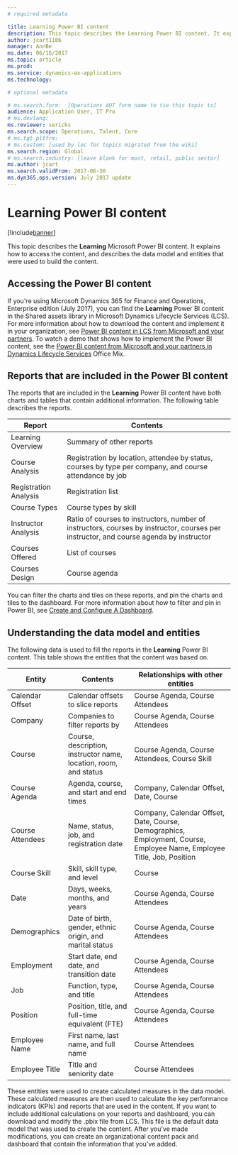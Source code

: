 ```yaml
---
# required metadata

title: Learning Power BI content
description: This topic describes the Learning Power BI content. It explains how to access the reports, and provides information about the data model and entities that were used to build the content.
author: jcart1106 
manager: AnnBe
ms.date: 06/16/2017
ms.topic: article
ms.prod: 
ms.service: dynamics-ax-applications
ms.technology: 

# optional metadata

# ms.search.form:  [Operations AOT form name to tie this topic to]
audience: Application User, IT Pro
# ms.devlang: 
ms.reviewer: sericks
ms.search.scope: Operations, Talent, Core
# ms.tgt_pltfrm: 
# ms.custom: [used by loc for topics migrated from the wiki]
ms.search.region: Global
# ms.search.industry: [leave blank for most, retail, public sector]
ms.author: jcart
ms.search.validFrom: 2017-06-30 
ms.dyn365.ops.version: July 2017 update 
---
```


# Learning Power BI content

[!include[banner](../includes/banner.md)]

This topic describes the **Learning** Microsoft Power BI content. It explains how to access the content, and describes the data model and entities that were used to build the content.

## Accessing the Power BI content

If you're using Microsoft Dynamics 365 for Finance and Operations, Enterprise edition (July 2017), you can find the **Learning** Power BI content in the Shared assets library in Microsoft Dynamics Lifecycle Services (LCS). For more information about how to download the content and implement it in your organization, see [Power BI content in LCS from Microsoft and your partners](power-bi-content-microsoft-partners.md). To watch a demo that shows how to implement the Power BI content, see the [Power BI content from Microsoft and your partners in Dynamics Lifecycle Services](https://mix.office.com/watch/9puyb1b2xs1w) Office Mix.

## Reports that are included in the Power BI content

The reports that are included in the **Learning** Power BI content have both charts and tables that contain additional information. The following table describes the reports.

| Report                | Contents |
|-----------------------|----------|
| Learning Overview     | Summary of other reports |
| Course Analysis       | Registration by location, attendee by status, courses by type per company, and course attendance by job |
| Registration Analysis | Registration list |
| Course Types          | Course types by skill |
| Instructor Analysis   | Ratio of courses to instructors, number of instructors, courses by instructor, courses per instructor, and course agenda by instructor |
| Courses Offered       | List of courses |
| Courses Design        | Course agenda |

You can filter the charts and tiles on these reports, and pin the charts and tiles to the dashboard. For more information about how to filter and pin in Power BI, see [Create and Configure A Dashboard](https://powerbi.microsoft.com/en-us/guided-learning/powerbi-learning-4-2-create-configure-dashboards).

## Understanding the data model and entities

The following data is used to fill the reports in the **Learning** Power BI content. This table shows the entities that the content was based on.

| Entity           | Contents                                                         | Relationships with other entities |
|------------------|------------------------------------------------------------------|-----------------------------------|
| Calendar Offset  | Calendar offsets to slice reports                                | Course Agenda, Course Attendees |
| Company          | Companies to filter reports by                                   | Course Agenda, Course Attendees |
| Course           | Course, description, instructor name, location, room, and status | Course Agenda, Course Attendees, Course Skill |
| Course Agenda    | Agenda, course, and start and end times                          | Company, Calendar Offset, Date, Course |
| Course Attendees | Name, status, job, and registration date                         | Company, Calendar Offset, Date, Course, Demographics, Employment, Course, Employee Name, Employee Title, Job, Position |
| Course Skill     | Skill, skill type, and level                                     | Course |
| Date             | Days, weeks, months, and years                                   | Course Agenda, Course Attendees |
| Demographics     | Date of birth, gender, ethnic origin, and marital status         | Course Agenda, Course Attendees |
| Employment       | Start date, end date, and transition date                        | Course Agenda, Course Attendees |
| Job              | Function, type, and title                                        | Course Agenda, Course Attendees |
| Position         | Position, title, and full-time equivalent (FTE)                  | Course Agenda, Course Attendees |
| Employee Name    | First name, last name, and full name                             | Course Attendees |
| Employee Title   | Title and seniority date                                         | Course Attendees |

These entities were used to create calculated measures in the data model. These calculated measures are then used to calculate the key performance indicators (KPIs) and reports that are used in the content. If you want to include additional calculations on your reports and dashboard, you can download and modify the .pbix file from LCS. This file is the default data model that was used to create the content. After you've made modifications, you can create an organizational content pack and dashboard that contain the information that you’ve added.
